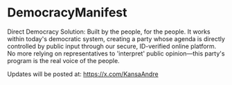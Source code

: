 # DemocracyManifest
Direct Democracy Solution: Built by the people, for the people. It works within today's democratic system, creating a party whose agenda is directly controlled by public input through our secure, ID-verified online platform. No more relying on representatives to 'interpret' public opinion—this party's program is the real voice of the people.

Updates will be posted at: https://x.com/KansaAndre
